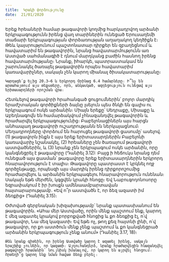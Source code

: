 ```yaml
---
title:  Կրակի փորձությունը
date:  21/01/2020
---
```


Երեք հրեաների համար թագավորի կողմից հարկադրվող արձանի երկրպագությունն իրենց վաղ տարիներին ունեցած Երուսաղեմի տաճարի երկրպագության փորձառության աղաղակող կեղծիքն է։ Թեև կայսրությունում պաշտոնատար դիրքեր են զբաղեցնում և հավատարիմ են թագավորին, նրանց հավատարմությունն առ Աստված սահմանագիծ է դնում մարդկանց բաժին հասնող իրենց հավատարմությանը։ Նրանք, իհարկե, պատրաստակամ են շարունակել ծառայել թագավորին որպես հավատարիմ կառավարիչներ, սակայն չեն կարող միանալ ծիսակատարությանը։

`Կարդացե՛ք Ելից 20.3–6 և Երկրորդ Օրինաց 6.4 համարները։ Ի՞նչ են արտահայտում այս տեքստերը, որն, անկասկած, ազդեցություն ունեցավ այս երիտասարդների որոշման վրա։`

Հետևելով թագավորի հրահանգած ցուցումներին՝ բոլոր մարդիկ երաժշտական գործիքների ձայնը լսելուն պես ծնկի են գալիս ու երկրպագում ոսկե արձանին։ Միայն երեքը՝ Սեդրաքը, Միսաքը և Աբեդնագովն են համարձակվում չհնազանդվել թագավորին և հրաժարվել երկրպագությունից։ Բաբելոնացիներն այս հարցն անհապաղ թագավորի ուշադրությանն են ներկայացնում։ Մեղադրողները փորձում են հարուցել թագավորի ցասումը՝ ասելով. (1) թագավորն ինքն է այս երեք երիտասարդներին Բաբելոնի կառավարիչ նշանակել, (2) հրեաները չեն ծառայում թագավորի աստվածներին, և (3) նրանք չեն երկրպագում ոսկե արձանին, որը կանգնեցրել է թագավորը (Դանիել 3.12): Բայց ի հեճուկս նրանց դեմ ունեցած այս ցասման՝ թագավորը երեք երիտասարդներին երկրորդ հնարավորություն է տալիս։ Թագավորը պատրաստ է կրկնել ողջ գործընթացը, որպեսզի այս մարդիկ իրենց դիրքորոշումից հրաժարվելու և արձանին երկրպագելու հնարավորություն ունենան։ Սակայն եթե մերժեն, կգցվեն կրակի հնոցը։ Եվ Նաբուգոդոնոսորը եզրափակում է իր խոսքն ամենաամբարտավան հայտարարությամբ. «Եվ ո՞ր աստվածն է, որ ձեզ ազատի իմ ձեռքից» (Դանիել 3.15)։

Օժտված գերբնական խիզախությամբ՝ նրանք պատասխանում են թագավորին. «Ահա մեր Աստվածը, որին մենք պաշտում ենք, կարող է մեզ ազատել կրակով բորբոքված հնոցից և քո ձեռքից էլ, ո՛վ թագավոր, Նա մեզ կազատի։ Եվ եթե ոչ, թող քեզ հայտնի լինի, ո՛վ թագավոր, որ քո աստծուն մենք չենք պաշտում և քո կանգնեցրած արձանին երկրպագություն չենք անում» (Դանիել 3.17, 18)։

`Թեև նրանք գիտեին, որ իրենց Աստվածը կարող է ազատել իրենց, սակայն երաշխիք չունեին, որ կազատի։ Այդուհանդերձ, նրանք հրաժարվեցին հնազանդվել թագավորի հրամանին՝ նույնիսկ իմանալով, որ կարող են այրվել հնոցում։ Որտեղի՞ց կարող ենք նման հավատ ձեռք բերել։`